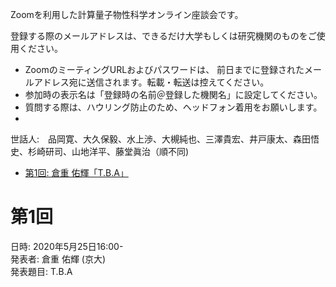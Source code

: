 Zoomを利用した計算量子物性科学オンライン座談会です。

登録する際のメールアドレスは、できるだけ大学もしくは研究機関のものをご使用ください。

* ZoomのミーティングURLおよびパスワードは、 前日までに登録されたメールアドレス宛に送信されます。転載・転送は控えてください。
* 参加時の表示名は「登録時の名前＠登録した機関名」に設定してください。
* 質問する際は、ハウリング防止のため、ヘッドフォン着用をお願いします。
*


世話人:　品岡寛、大久保毅、水上渉、大槻純也、三澤貴宏、井戸康太、森田悟史、杉崎研司、山地洋平、藤堂眞治（順不同)

* [第1回: 倉重 佑輝「T.B.A」](#第1回)

# 第1回
日時: 2020年5月25日16:00-<br>
発表者: 倉重 佑輝 (京大)<br>
発表題目: T.B.A